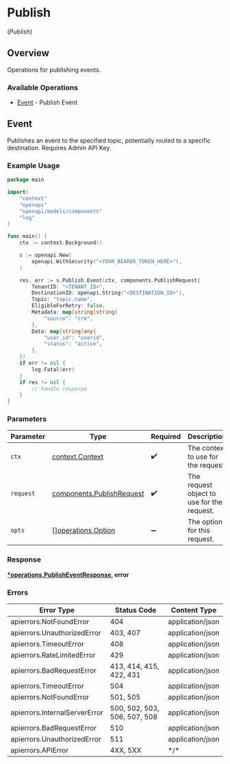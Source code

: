 # Publish
(*Publish*)

## Overview

Operations for publishing events.

### Available Operations

* [Event](#event) - Publish Event

## Event

Publishes an event to the specified topic, potentially routed to a specific destination. Requires Admin API Key.

### Example Usage

```go
package main

import(
	"context"
	"openapi"
	"openapi/models/components"
	"log"
)

func main() {
    ctx := context.Background()

    s := openapi.New(
        openapi.WithSecurity("<YOUR_BEARER_TOKEN_HERE>"),
    )

    res, err := s.Publish.Event(ctx, components.PublishRequest{
        TenantID: "<TENANT_ID>",
        DestinationID: openapi.String("<DESTINATION_ID>"),
        Topic: "topic.name",
        EligibleForRetry: false,
        Metadata: map[string]string{
            "source": "crm",
        },
        Data: map[string]any{
            "user_id": "userid",
            "status": "active",
        },
    })
    if err != nil {
        log.Fatal(err)
    }
    if res != nil {
        // handle response
    }
}
```

### Parameters

| Parameter                                                              | Type                                                                   | Required                                                               | Description                                                            |
| ---------------------------------------------------------------------- | ---------------------------------------------------------------------- | ---------------------------------------------------------------------- | ---------------------------------------------------------------------- |
| `ctx`                                                                  | [context.Context](https://pkg.go.dev/context#Context)                  | :heavy_check_mark:                                                     | The context to use for the request.                                    |
| `request`                                                              | [components.PublishRequest](../../models/components/publishrequest.md) | :heavy_check_mark:                                                     | The request object to use for the request.                             |
| `opts`                                                                 | [][operations.Option](../../models/operations/option.md)               | :heavy_minus_sign:                                                     | The options for this request.                                          |

### Response

**[*operations.PublishEventResponse](../../models/operations/publisheventresponse.md), error**

### Errors

| Error Type                    | Status Code                   | Content Type                  |
| ----------------------------- | ----------------------------- | ----------------------------- |
| apierrors.NotFoundError       | 404                           | application/json              |
| apierrors.UnauthorizedError   | 403, 407                      | application/json              |
| apierrors.TimeoutError        | 408                           | application/json              |
| apierrors.RateLimitedError    | 429                           | application/json              |
| apierrors.BadRequestError     | 413, 414, 415, 422, 431       | application/json              |
| apierrors.TimeoutError        | 504                           | application/json              |
| apierrors.NotFoundError       | 501, 505                      | application/json              |
| apierrors.InternalServerError | 500, 502, 503, 506, 507, 508  | application/json              |
| apierrors.BadRequestError     | 510                           | application/json              |
| apierrors.UnauthorizedError   | 511                           | application/json              |
| apierrors.APIError            | 4XX, 5XX                      | \*/\*                         |